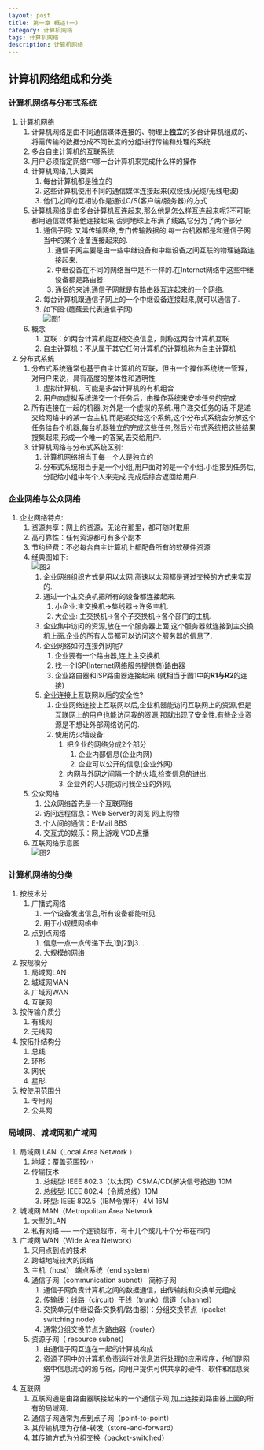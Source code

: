 ```yaml
---
layout: post
title: 第一章 概述(一)
category: 计算机网络
tags: 计算机网络
description: 计算机网络
---
```

## 计算机网络组成和分类

### 计算机网络与分布式系统
1. 计算机网络
    1. 计算机网络是由不同通信媒体连接的、物理上**独立**的多台计算机组成的、将需传输的数据分成不同长度的分组进行传输和处理的系统
    2. 多台自主计算机的互联系统
    3. 用户必须指定网络中哪一台计算机来完成什么样的操作
    4. 计算机网络几大要素
        1. 每台计算机都是独立的
        2. 这些计算机使用不同的通信媒体连接起来(双绞线/光缆/无线电波)
        3. 他们之间的互相协作是通过C/S(客户端/服务器)的方式
    5. 计算机网络是由多台计算机互连起来,那么他是怎么样互连起来呢?不可能都用通信媒体把他连接起来,否则地球上布满了线路,它分为了两个部分
        1. 通信子网: 又叫传输网络,专门传输数据的,每一台机器都是和通信子网当中的某个设备连接起来的.
            1. 通信子网主要是由一些中继设备和中继设备之间互联的物理链路连接起来.
            2. 中继设备在不同的网络当中是不一样的.在Internet网络中这些中继设备都是路由器.
            3. 通俗的来讲,通信子网就是有路由器互连起来的一个网络.
        2. 每台计算机跟通信子网上的一个中继设备连接起来,就可以通信了.
        3. 如下图:(蘑菇云代表通信子网)  
            ![图1](https://gitee.com/zhonghua123/blogimgs/raw/master/img/PCNet7.png/)
    6. 概念
        1. 互联：如两台计算机能互相交换信息，则称这两台计算机互联 
        2. 自主计算机：不从属于其它任何计算机的计算机称为自主计算机 
2. 分布式系统
    1. 分布式系统通常也基于自主计算机的互联，但由一个操作系统统一管理，对用户来说，具有高度的整体性和透明性
        1. 虚拟计算机，可能是多台计算机的有机组合
        2. 用户向虚拟系统递交一个任务后，由操作系统来安排任务的完成
    2. 所有连接在一起的机器,对外是一个虚拟的系统.用户递交任务的话,不是递交给网络中的某一台主机,而是递交给这个系统,这个分布式系统会分解这个任务给各个机器,每台机器独立的完成这些任务,然后分布式系统把这些结果搜集起来,形成一个唯一的答案,去交给用户.
    3. 计算机网络与分布式系统区别: 
        1. 计算机网络相当于每一个人是独立的
        2. 分布式系统相当于是一个小组,用户面对的是一个小组.小组接到任务后,分配给小组中每个人来完成.完成后综合返回给用户.
        
### 企业网络与公众网络
1. 企业网络特点:
    1. 资源共享：网上的资源，无论在那里，都可随时取用
    2. 高可靠性：任何资源都可有多个副本
    3. 节约经费：不必每台自主计算机上都配备所有的软硬件资源 
    4. 经典图如下:   
        ![图2](https://gitee.com/zhonghua123/blogimgs/raw/master/img/PCNet8.png/)
        1. 企业网络组织方式是用以太网.高速以太网都是通过交换的方式来实现的.
        2. 通过一个主交换机把所有的设备都连接起来.
            1. 小企业:主交换机->集线器->许多主机. 
            2. 大企业: 主交换机->各个子交换机->各个部门的主机.
        3. 企业集中访问的资源,放在一个服务器上面,这个服务器就连接到主交换机上面.企业的所有人员都可以访问这个服务器的信息了.
        4. 企业网络如何连接外网呢? 
            1. 企业要有一个路由器,连上主交换机
            2. 找一个ISP(Internet网络服务提供商)路由器
            3. 企业路由器和ISP路由器连接起来.(就相当于图1中的**R1与R2**的连接)
        5. 企业连接上互联网以后的安全性?
            1. 企业网络连接上互联网以后,企业机器能访问互联网上的资源,但是互联网上的用户也能访问我的资源,那就出现了安全性.有些企业资源是不想让外部网络访问的.
            2. 使用防火墙设备:
                1. 把企业的网络分成2个部分
                    1. 企业内部信息(企业内网)
                    2. 企业可以公开的信息(企业外网)
                2. 内网与外网之间隔一个防火墙,检查信息的进出.
                3. 企业外的人只能访问我企业的外网,
    2. 公众网络
        1. 公众网络首先是一个互联网络
        2. 访问远程信息：Web Server的浏览    	网上购物 
        3. 个人间的通信：E-Mail  BBS 
        4. 交互式的娱乐：网上游戏  VOD点播  
    3. 互联网络示意图      
        ![图2](https://gitee.com/zhonghua123/blogimgs/raw/master/img/PCNet9.png/)
        
### 计算机网络的分类
1. 按技术分
    1. 广播式网络
        1. 一个设备发出信息,所有设备都能听见
        2. 用于小规模网络中
    2. 点到点网络
        1. 信息一点一点传递下去,1到2到3...
        2. 大规模的网络
2. 按规模分
    1. 局域网LAN
    2. 城域网MAN
    3. 广域网WAN
    4. 互联网
3. 按传输介质分
    1. 有线网
    2. 无线网
4. 按拓扑结构分
    1. 总线
    2. 环形
    3. 网状
    4. 星形
5. 按使用范围分
    1. 专用网
    2. 公共网
        
### 局域网、城域网和广域网
1. 局域网 LAN（Local Area Network ）
    1. 地域：覆盖范围较小 
    2. 传输技术
        1. 总线型: IEEE 802.3（以太网）CSMA/CD(解决信号抢道) 10M
        2. 总线型: IEEE 802.4（令牌总线）10M
        3. 环型: IEEE 802.5（IBM令牌环）4M 16M
2. 城域网 MAN（Metropolitan  Area Network
    1. 大型的LAN
    2. 私有网络 ── 一个连锁超市，有十几个或几十个分布在市内
3. 广域网 WAN（Wide   Area Network）
    1. 采用点到点的技术
    2. 跨越地域较大的网络
    3. 主机（host）  端点系统（end system）
    4. 通信子网（communication subnet）  简称子网
        1. 通信子网负责计算机之间的数据通信，由传输线和交换单元组成
        2. 传输线：线路（circuit）干线（trunk）信道（channel）
        3. 交换单元(中继设备:交换机/路由器)：分组交换节点（packet switching node）
        4. 通常分组交换节点为路由器（router）
    5. 资源子网（ resource subnet）
        1. 由通信子网互连在一起的计算机构成
        2. 资源子网中的计算机负责运行对信息进行处理的应用程序，他们是网络中信息流动的源与宿，向用户提供可供共享的硬件、软件和信息资源
4. 互联网
    1. 互联网通是由路由器联接起来的一个通信子网,加上连接到路由器上面的所有的局域网.
    2. 通信子网通常为点到点子网（point-to-point）
    3. 其传输机理为存储-转发（store-and-forward）
    4. 其传输方式为分组交换（packet-switched） 
    

